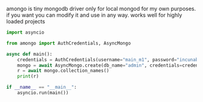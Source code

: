 amongo is tiny mongodb driver only for local mongod for my own purposes. if you want you can modify it and use in any way. works well for highly loaded projects
```py
import asyncio

from amongo import AuthCredentials, AsyncMongo

async def main():
    credentials = AuthCredentials(username="main_m1", password="incunaby!")
    mongo = await AsyncMongo.create(db_name="admin", credentials=credentials)
    r = await mongo.collection_names()
    print(r)

if __name__ == "__main__":
    asyncio.run(main())
```
